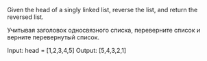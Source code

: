 Given the head of a singly linked list, reverse the list, and return the reversed list.

Учитывая заголовок односвязного списка, переверните список и верните перевернутый список.

Input: head = [1,2,3,4,5]
Output: [5,4,3,2,1]


